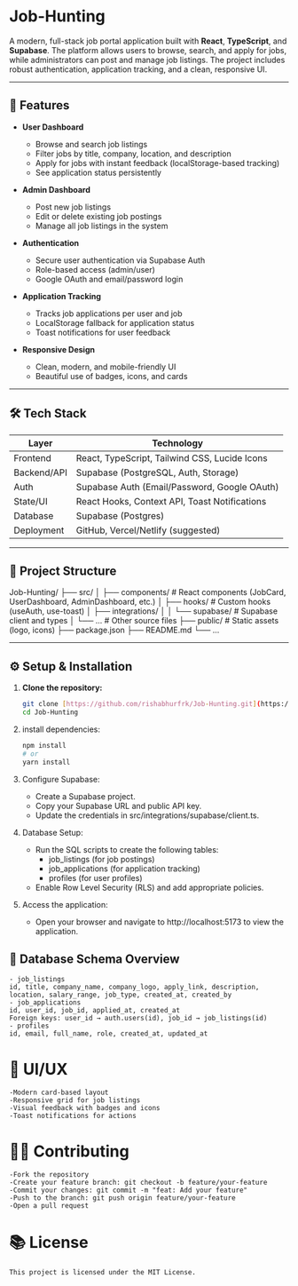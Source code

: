 # Job-Hunting

A modern, full-stack job portal application built with **React**, **TypeScript**, and **Supabase**. The platform allows users to browse, search, and apply for jobs, while administrators can post and manage job listings. The project includes robust authentication, application tracking, and a clean, responsive UI.

---

## 🚀 Features

- **User Dashboard**
  - Browse and search job listings
  - Filter jobs by title, company, location, and description
  - Apply for jobs with instant feedback (localStorage-based tracking)
  - See application status persistently

- **Admin Dashboard**
  - Post new job listings
  - Edit or delete existing job postings
  - Manage all job listings in the system

- **Authentication**
  - Secure user authentication via Supabase Auth
  - Role-based access (admin/user)
  - Google OAuth and email/password login

- **Application Tracking**
  - Tracks job applications per user and job
  - LocalStorage fallback for application status
  - Toast notifications for user feedback

- **Responsive Design**
  - Clean, modern, and mobile-friendly UI
  - Beautiful use of badges, icons, and cards

---

## 🛠️ Tech Stack

| Layer         | Technology                                   |
| ------------- | -------------------------------------------- |
| Frontend      | React, TypeScript, Tailwind CSS, Lucide Icons|
| Backend/API   | Supabase (PostgreSQL, Auth, Storage)         |
| Auth          | Supabase Auth (Email/Password, Google OAuth) |
| State/UI      | React Hooks, Context API, Toast Notifications|
| Database      | Supabase (Postgres)                          |
| Deployment    | GitHub, Vercel/Netlify (suggested)           |

---

## 📁 Project Structure
Job-Hunting/
├── src/
│   ├── components/         # React components (JobCard, UserDashboard, AdminDashboard, etc.)
│   ├── hooks/              # Custom hooks (useAuth, use-toast)
│   ├── integrations/
│   │   └── supabase/       # Supabase client and types
│   └── ...                 # Other source files
├── public/                 # Static assets (logo, icons)
├── package.json
├── README.md
└── ...


---

## ⚙️ Setup & Installation

1. **Clone the repository:**
   ```bash
   git clone [https://github.com/rishabhurfrk/Job-Hunting.git](https://github.com/rishabhurfrk/Job-Hunting.git)
   cd Job-Hunting
   ```
2. install dependencies:
   ```bash
   npm install
   # or
   yarn install
   ```
3. Configure Supabase:
    - Create a Supabase project.
    - Copy your Supabase URL and public API key.
    - Update the credentials in src/integrations/supabase/client.ts.
4. Database Setup:
    - Run the SQL scripts to create the following tables:
        - job_listings (for job postings)
        - job_applications (for application tracking)
        - profiles (for user profiles)
    - Enable Row Level Security (RLS) and add appropriate policies.

5. Access the application:
    - Open your browser and navigate to http://localhost:5173 to view the application.
## 📝 Database Schema Overview
    - job_listings
    id, title, company_name, company_logo, apply_link, description, location, salary_range, job_type, created_at, created_by
    - job_applications
    id, user_id, job_id, applied_at, created_at
    Foreign keys: user_id → auth.users(id), job_id → job_listings(id)
    - profiles
    id, email, full_name, role, created_at, updated_at

# 🎨 UI/UX
    -Modern card-based layout
    -Responsive grid for job listings
    -Visual feedback with badges and icons
    -Toast notifications for actions
# 🧑‍💻 Contributing
    -Fork the repository
    -Create your feature branch: git checkout -b feature/your-feature
    -Commit your changes: git commit -m "feat: Add your feature"
    -Push to the branch: git push origin feature/your-feature
    -Open a pull request
# 📚 License
    This project is licensed under the MIT License.
